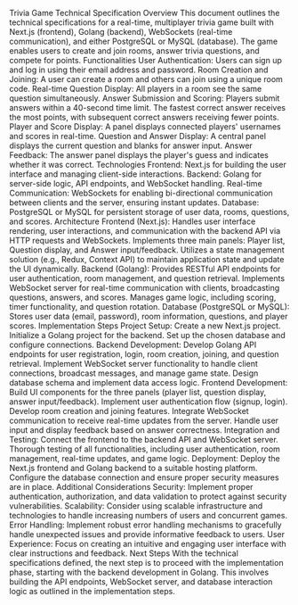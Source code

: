 Trivia Game Technical Specification
Overview
This document outlines the technical specifications for a real-time, multiplayer trivia game built with Next.js (frontend), Golang (backend), WebSockets (real-time communication), and either PostgreSQL or MySQL (database). The game enables users to create and join rooms, answer trivia questions, and compete for points.
Functionalities
User Authentication: Users can sign up and log in using their email address and password.
Room Creation and Joining: A user can create a room and others can join using a unique room code.
Real-time Question Display: All players in a room see the same question simultaneously.
Answer Submission and Scoring: Players submit answers within a 40-second time limit. The fastest correct answer receives the most points, with subsequent correct answers receiving fewer points.
Player and Score Display: A panel displays connected players' usernames and scores in real-time.
Question and Answer Display: A central panel displays the current question and blanks for answer input.
Answer Feedback: The answer panel displays the player's guess and indicates whether it was correct.
Technologies
Frontend: Next.js for building the user interface and managing client-side interactions.
Backend: Golang for server-side logic, API endpoints, and WebSocket handling.
Real-time Communication: WebSockets for enabling bi-directional communication between clients and the server, ensuring instant updates.
Database: PostgreSQL or MySQL for persistent storage of user data, rooms, questions, and scores.
Architecture
Frontend (Next.js):
Handles user interface rendering, user interactions, and communication with the backend API via HTTP requests and WebSockets.
Implements three main panels: Player list, Question display, and Answer input/feedback.
Utilizes a state management solution (e.g., Redux, Context API) to maintain application state and update the UI dynamically.
Backend (Golang):
Provides RESTful API endpoints for user authentication, room management, and question retrieval.
Implements WebSocket server for real-time communication with clients, broadcasting questions, answers, and scores.
Manages game logic, including scoring, timer functionality, and question rotation.
Database (PostgreSQL or MySQL):
Stores user data (email, password), room information, questions, and player scores.
Implementation Steps
Project Setup:
Create a new Next.js project.
Initialize a Golang project for the backend.
Set up the chosen database and configure connections.
Backend Development:
Develop Golang API endpoints for user registration, login, room creation, joining, and question retrieval.
Implement WebSocket server functionality to handle client connections, broadcast messages, and manage game state.
Design database schema and implement data access logic.
Frontend Development:
Build UI components for the three panels (player list, question display, answer input/feedback).
Implement user authentication flow (signup, login).
Develop room creation and joining features.
Integrate WebSocket communication to receive real-time updates from the server.
Handle user input and display feedback based on answer correctness.
Integration and Testing:
Connect the frontend to the backend API and WebSocket server.
Thorough testing of all functionalities, including user authentication, room management, real-time updates, and game logic.
Deployment:
Deploy the Next.js frontend and Golang backend to a suitable hosting platform.
Configure the database connection and ensure proper security measures are in place.
Additional Considerations
Security: Implement proper authentication, authorization, and data validation to protect against security vulnerabilities.
Scalability: Consider using scalable infrastructure and technologies to handle increasing numbers of users and concurrent games.
Error Handling: Implement robust error handling mechanisms to gracefully handle unexpected issues and provide informative feedback to users.
User Experience: Focus on creating an intuitive and engaging user interface with clear instructions and feedback.
Next Steps
With the technical specifications defined, the next step is to proceed with the implementation phase, starting with the backend development in Golang. This involves building the API endpoints, WebSocket server, and database interaction logic as outlined in the implementation steps.
